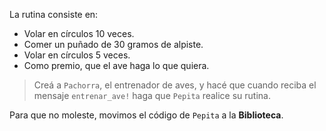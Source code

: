 La rutina consiste en:

* Volar en círculos 10 veces.
* Comer un puñado de 30 gramos de alpiste.
* Volar en círculos 5 veces.
* Como premio, que el ave haga lo que quiera.

> Creá a `Pachorra`, el entrenador de aves, y hacé que cuando reciba el mensaje `entrenar_ave!` haga que `Pepita` realice su rutina.

Para que no moleste, movimos el código de `Pepita` a la **Biblioteca**.